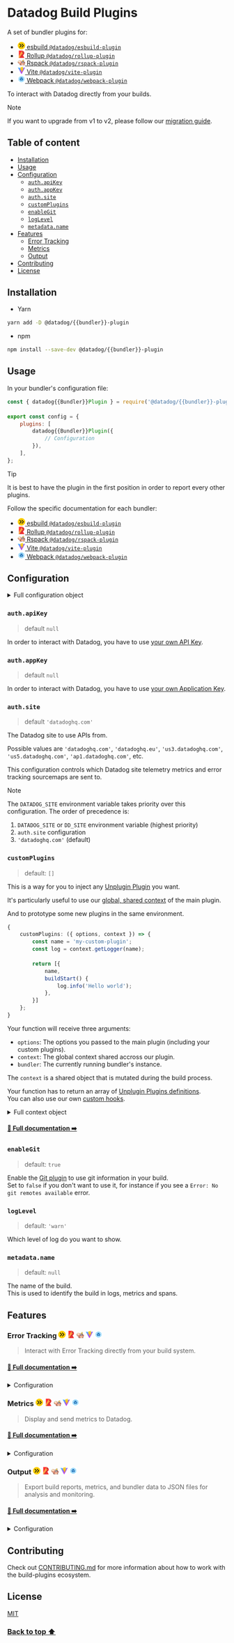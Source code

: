 # Datadog Build Plugins <!-- #omit in toc -->

A set of bundler plugins for:
<!-- #list-of-bundlers -->
- [<img src="packages/assets/src/esbuild.svg" alt="ESBuild" width="17" /> esbuild `@datadog/esbuild-plugin`](/packages/published/esbuild-plugin#readme)
- [<img src="packages/assets/src/rollup.svg" alt="Rollup" width="17" /> Rollup `@datadog/rollup-plugin`](/packages/published/rollup-plugin#readme)
- [<img src="packages/assets/src/rspack.svg" alt="Rspack" width="17" /> Rspack `@datadog/rspack-plugin`](/packages/published/rspack-plugin#readme)
- [<img src="packages/assets/src/vite.svg" alt="Vite" width="17" /> Vite `@datadog/vite-plugin`](/packages/published/vite-plugin#readme)
- [<img src="packages/assets/src/webpack.svg" alt="Webpack" width="17" /> Webpack `@datadog/webpack-plugin`](/packages/published/webpack-plugin#readme)
<!-- #list-of-bundlers -->

To interact with Datadog directly from your builds.

> [!NOTE]
> If you want to upgrade from v1 to v2, please follow our [migration guide](/MIGRATIONS.md#v1-to-v2).

## Table of content <!-- #omit in toc -->

<!-- This is auto generated with yarn cli integrity -->

<!-- #toc -->
-   [Installation](#installation)
-   [Usage](#usage)
-   [Configuration](#configuration)
    -   [`auth.apiKey`](#authapikey)
    -   [`auth.appKey`](#authappkey)
    -   [`auth.site`](#authsite)
    -   [`customPlugins`](#customplugins)
    -   [`enableGit`](#enablegit)
    -   [`logLevel`](#loglevel)
    -   [`metadata.name`](#metadataname)
-   [Features](#features)
    -   [Error Tracking](#error-tracking-----)
    -   [Metrics](#metrics-----)
    -   [Output](#output-----)
-   [Contributing](#contributing)
-   [License](#license)
<!-- #toc -->

## Installation

-   Yarn

```bash
yarn add -D @datadog/{{bundler}}-plugin
```

-   npm

```bash
npm install --save-dev @datadog/{{bundler}}-plugin
```

## Usage

In your bundler's configuration file:

```js
const { datadog{{Bundler}}Plugin } = require('@datadog/{{bundler}}-plugin');

export const config = {
    plugins: [
        datadog{{Bundler}}Plugin({
            // Configuration
        }),
    ],
};
```

> [!TIP]
> It is best to have the plugin in the first position in order to report every other plugins.

Follow the specific documentation for each bundler:
<!-- #list-of-bundlers -->
- [<img src="packages/assets/src/esbuild.svg" alt="ESBuild" width="17" /> esbuild `@datadog/esbuild-plugin`](/packages/published/esbuild-plugin#readme)
- [<img src="packages/assets/src/rollup.svg" alt="Rollup" width="17" /> Rollup `@datadog/rollup-plugin`](/packages/published/rollup-plugin#readme)
- [<img src="packages/assets/src/rspack.svg" alt="Rspack" width="17" /> Rspack `@datadog/rspack-plugin`](/packages/published/rspack-plugin#readme)
- [<img src="packages/assets/src/vite.svg" alt="Vite" width="17" /> Vite `@datadog/vite-plugin`](/packages/published/vite-plugin#readme)
- [<img src="packages/assets/src/webpack.svg" alt="Webpack" width="17" /> Webpack `@datadog/webpack-plugin`](/packages/published/webpack-plugin#readme)
<!-- #list-of-bundlers -->

## Configuration

<details>

<summary>Full configuration object</summary>

<!-- #full-configuration -->
```typescript
{
    auth?: {
        apiKey?: string;
        appKey?: string;
        site?: string;
    };
    customPlugins?: (arg: GetPluginsArg) => UnpluginPlugin[];
    enableGit?: boolean;
    logLevel?: 'debug' | 'info' | 'warn' | 'error' | 'none',
    metadata?: {
        name?: string;
    };;
    errorTracking?: {
        enable?: boolean;
        sourcemaps?: {
            bailOnError?: boolean;
            dryRun?: boolean;
            maxConcurrency?: number;
            minifiedPathPrefix: string;
            releaseVersion: string;
            service: string;
        };
    };
    metrics?: {
        enable?: boolean;
        enableDefaultPrefix?: boolean;
        enableTracing?: boolean;
        prefix?: string;
        tags?: string[];
        timestamp?: number;
        filters?: ((metric: Metric) => Metric | null)[];
    };
    output?: {
        enable?: boolean;
        path?: string;
        files?: {
            build?: boolean | string;
            bundler?: boolean | string;
            dependencies?: boolean | string;
            errors?: boolean | string;
            logs?: boolean | string;
            metrics?: boolean | string;
            timings?: boolean | string;
            warnings?: boolean | string;
        };
    };
}
```
<!-- #full-configuration -->

</details>

### `auth.apiKey`

> default `null`

In order to interact with Datadog, you have to use [your own API Key](https://app.datadoghq.com/organization-settings/api-keys).

### `auth.appKey`

> default `null`

In order to interact with Datadog, you have to use [your own Application Key](https://app.datadoghq.com/organization-settings/application-keys).

### `auth.site`

> default `'datadoghq.com'`

The Datadog site to use APIs from.

Possible values are `'datadoghq.com'`, `'datadoghq.eu'`, `'us3.datadoghq.com'`, `'us5.datadoghq.com'`, `'ap1.datadoghq.com'`, etc.

This configuration controls which Datadog site telemetry metrics and error tracking sourcemaps are sent to.

> [!NOTE]
> The `DATADOG_SITE` environment variable takes priority over this configuration.
> The order of precedence is:
> 1. `DATADOG_SITE` or `DD_SITE` environment variable (highest priority)
> 2. `auth.site` configuration
> 3. `'datadoghq.com'` (default)

### `customPlugins`

> default: `[]`

This is a way for you to inject any [Unplugin Plugin](https://unplugin.unjs.io/guide/) you want.

It's particularly useful to use our [global, shared context](/packages/factory/README.md#global-context) of the main plugin.

And to prototype some new plugins in the same environment.

```typescript
{
    customPlugins: ({ options, context }) => {
        const name = 'my-custom-plugin';
        const log = context.getLogger(name);

        return [{
            name,
            buildStart() {
                log.info('Hello world');
            },
        }]
    };
}
```

Your function will receive three arguments:

- `options`: The options you passed to the main plugin (including your custom plugins).
- `context`: The global context shared accross our plugin.
- `bundler`: The currently running bundler's instance.

The `context` is a shared object that is mutated during the build process.

Your function has to return an array of [Unplugin Plugins definitions](https://unplugin.unjs.io/guide/#supported-hooks).<br/>
You can also use our own [custom hooks](/packages/plugins/custom-hooks#existing-hooks).

<details>

<summary>Full context object</summary>

<!-- #global-context-type -->
<pre>
type GlobalContext = {
    // Trigger an asynchronous <a href="/packages/plugins/custom-hooks#readme" title="CustomHooks">custom hook</a>.
    asyncHook: async (name: string, ...args: any[]) => Promise<void>;
    // Mirror of the user's config.
    auth?: {
        apiKey?: string;
        appKey?: string;
    };
    // Available in the `buildReport` hook.
    build: <a href="/packages/plugins/build-report#readme" title="BuildReport">BuildReport</a>;
    // Available in the `bundlerReport` hook.
    bundler: <a href="/packages/plugins/bundler-report#readme" title="BundlerReport">BundlerReport</a>;
    buildRoot: string;
    env: string;
    getLogger: (name: string) => <a href="#logger" title="Logger">Logger</a>;
    // Available in the `git` hook.
    git?: <a href="/packages/plugins/git#readme" title="Git">Git</a>;
    // Trigger a synchronous <a href="/packages/plugins/custom-hooks#readme" title="CustomHooks">custom hook</a>.
    hook: (name: string, ...args: any[]) => void;
    inject: <a href="/packages/plugins/injection#readme" title="Injection">Injection</a>;
    // The list of all the plugin names that are currently running in the ecosystem.
    pluginNames: string[];
    // The list of all the plugin instances that are currently running in the ecosystem.
    plugins: Plugin[];
    // Send a log to Datadog.
    sendLog: ({ message: string, context?: Record<string, string> }) => Promise<void>;
    // The start time of the build.
    start: number;
    // The version of the plugin.
    version: string;
}
</pre>
<!-- #global-context-type -->

</details>

#### [📝 Full documentation ➡️](/packages/factory#global-context)


### `enableGit`

> default: `true`

Enable the [Git plugin](/packages/plugins/git#readme) to use git information in your build.<br/>
Set to `false` if you don't want to use it, for instance if you see a `Error: No git remotes available` error.

### `logLevel`

> default: `'warn'`

Which level of log do you want to show.

### `metadata.name`
> default: `null`

The name of the build.<br/>
This is used to identify the build in logs, metrics and spans.

## Features

<!-- #list-of-packages -->
### Error Tracking <img src="packages/assets/src/esbuild.svg" alt="ESBuild" width="17" /> <img src="packages/assets/src/rollup.svg" alt="Rollup" width="17" /> <img src="packages/assets/src/rspack.svg" alt="Rspack" width="17" /> <img src="packages/assets/src/vite.svg" alt="Vite" width="17" /> <img src="packages/assets/src/webpack.svg" alt="Webpack" width="17" />

> Interact with Error Tracking directly from your build system.

#### [📝 Full documentation ➡️](/packages/plugins/error-tracking#readme)

<details>

<summary>Configuration</summary>

```typescript
datadogWebpackPlugin({
    errorTracking?: {
        enable?: boolean,
        sourcemaps?: {
            bailOnError?: boolean,
            dryRun?: boolean,
            maxConcurrency?: number,
            minifiedPathPrefix: string,
            releaseVersion: string,
            service: string,
        },
    }
});
```

</details>

### Metrics <img src="packages/assets/src/esbuild.svg" alt="ESBuild" width="17" /> <img src="packages/assets/src/rollup.svg" alt="Rollup" width="17" /> <img src="packages/assets/src/rspack.svg" alt="Rspack" width="17" /> <img src="packages/assets/src/vite.svg" alt="Vite" width="17" /> <img src="packages/assets/src/webpack.svg" alt="Webpack" width="17" />

> Display and send metrics to Datadog.

#### [📝 Full documentation ➡️](/packages/plugins/metrics#readme)

<details>

<summary>Configuration</summary>

```typescript
datadogWebpackPlugin({
    metrics?: {
        enable?: boolean,
        enableDefaultPrefix?: boolean,
        enableTracing?: boolean,
        prefix?: string,
        tags?: string[],
        timestamp?: number,
        filters?: ((metric: Metric) => Metric | null)[],
    }
});
```

</details>

### Output <img src="packages/assets/src/esbuild.svg" alt="ESBuild" width="17" /> <img src="packages/assets/src/rollup.svg" alt="Rollup" width="17" /> <img src="packages/assets/src/rspack.svg" alt="Rspack" width="17" /> <img src="packages/assets/src/vite.svg" alt="Vite" width="17" /> <img src="packages/assets/src/webpack.svg" alt="Webpack" width="17" />

> Export build reports, metrics, and bundler data to JSON files for analysis and monitoring.

#### [📝 Full documentation ➡️](/packages/plugins/output#readme)

<details>

<summary>Configuration</summary>

```typescript
datadogWebpackPlugin({
    output?: {
        enable?: boolean,
        path?: string,
        files?: {
            build?: boolean | string,
            bundler?: boolean | string,
            dependencies?: boolean | string,
            errors?: boolean | string,
            logs?: boolean | string,
            metrics?: boolean | string,
            timings?: boolean | string,
            warnings?: boolean | string,
        },
    }
});
```

</details>
<!-- #list-of-packages -->

## Contributing

Check out [CONTRIBUTING.md](/CONTRIBUTING.md) for more information about how to work with the build-plugins ecosystem.

## License

[MIT](/LICENSE)

### [Back to top :arrow_up:](#top) <!-- #omit in toc -->

